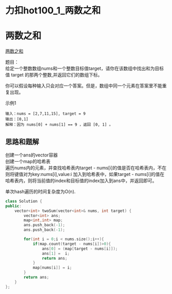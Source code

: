 # 力扣hot100_1_两数之和


# 两数之和
[两数之和](https://leetcode.cn/problems/two-sum/?favorite=2cktkvj)


题目：  
给定一个整数数组nums和一个整数目标值target，请你在该数组中找出和为目标值 target 的那两个整数,并返回它们的数组下标。

你可以假设每种输入只会对应一个答案。但是，数组中同一个元素在答案里不能重复出现。

示例1
```text
输入：nums = [2,7,11,15], target = 9
输出：[0,1]
解释：因为 nums[0] + nums[1] == 9 ，返回 [0, 1] 。

```


## 思路和题解
创建一个ans的vector容器  
创建一个map的哈希表  
遍历nums内的元素，并查找哈希表内target - nums[i]的值是否在哈希表内，不在则将键值对为key:nums[i],value:i 加入到哈希表中，如果target - nums[i]的值在哈希表内，则将当前值的index和目标值的index加入到ans中，并返回即可。  

单次hash遍历的时间复杂度为O(n).


```c++
class Solution {
public:
    vector<int> twoSum(vector<int>& nums, int target) {
        vector<int> ans;
        map<int,int> map;
        ans.push_back(-1);
        ans.push_back(-1);

        for(int i = 0;i < nums.size();i++){
            if(map.count(target - nums[i])>0){
                ans[0] = (map[target - nums[i]]);
                ans[1] =  i;
                return ans;
            }
            map[nums[i]] = i;
        }
        return ans;
    }
};

```


